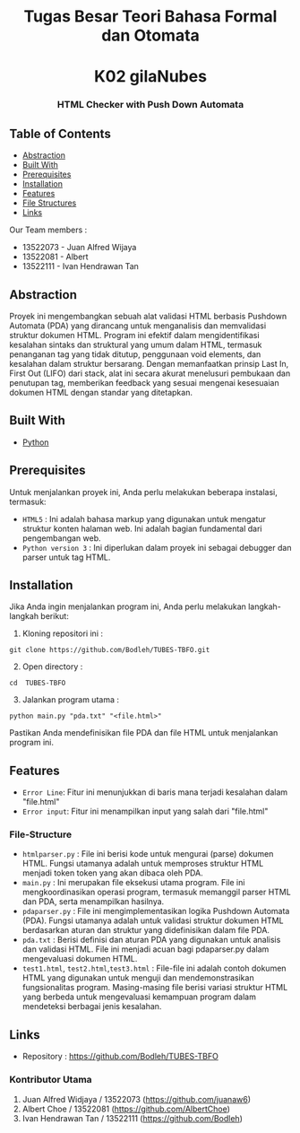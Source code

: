 <h1 align="center">Tugas Besar Teori Bahasa Formal dan Otomata</h1>
<h1 align="center">K02 gilaNubes</h3>
<h3 align="center">HTML Checker with Push Down Automata</p>

## Table of Contents

- [Abstraction](#abstraction)
- [Built With](#built-with)
- [Prerequisites](#prerequisites)
- [Installation](#installation)
- [Features](#features)
- [File Structures ](#File-Structure)
- [Links](#links)



Our Team members :
- 13522073 - Juan Alfred Wijaya
- 13522081 - Albert
- 13522111 - Ivan Hendrawan Tan


## Abstraction

Proyek ini mengembangkan sebuah alat validasi HTML berbasis Pushdown Automata (PDA) yang dirancang untuk menganalisis dan memvalidasi struktur dokumen HTML. Program ini efektif dalam mengidentifikasi kesalahan sintaks dan struktural yang umum dalam HTML, termasuk penanganan tag yang tidak ditutup, penggunaan void elements, dan kesalahan dalam struktur bersarang. Dengan memanfaatkan prinsip Last In, First Out (LIFO) dari stack, alat ini secara akurat menelusuri pembukaan dan penutupan tag, memberikan feedback yang sesuai mengenai kesesuaian dokumen HTML dengan standar yang ditetapkan. 


## Built With

- [Python](https://www.python.org/)

## Prerequisites

Untuk menjalankan proyek ini, Anda perlu melakukan beberapa instalasi, termasuk:
- `HTML5` : Ini adalah bahasa markup yang digunakan untuk mengatur struktur konten halaman web. Ini adalah bagian fundamental dari pengembangan web.
- `Python version 3` : Ini diperlukan dalam proyek ini sebagai debugger dan parser untuk tag HTML.

## Installation

Jika Anda ingin menjalankan program ini, Anda perlu melakukan langkah-langkah berikut:

1. Kloning repositori ini :
```shell
git clone https://github.com/Bodleh/TUBES-TBFO.git
```

2. Open directory :
```shell
cd  TUBES-TBFO
```

3. Jalankan program utama :
```shell
python main.py "pda.txt" "<file.html>"
```

Pastikan Anda mendefinisikan file PDA dan file HTML untuk menjalankan program ini.


## Features
- `Error Line`: Fitur ini menunjukkan di baris mana terjadi kesalahan dalam "file.html"
- `Error input`: Fitur ini menampilkan input yang salah dari "file.html"

### File-Structure

- `htmlparser.py` : File ini berisi kode untuk mengurai (parse) dokumen HTML. Fungsi utamanya adalah untuk memproses  struktur HTML menjadi token token yang akan dibaca oleh PDA.
- `main.py` :  Ini merupakan file eksekusi utama program. File ini mengkoordinasikan operasi program, termasuk memanggil parser HTML dan PDA, serta menampilkan hasilnya.
- `pdaparser.py` : File ini mengimplementasikan logika Pushdown Automata (PDA). Fungsi utamanya adalah untuk validasi struktur dokumen HTML berdasarkan aturan dan struktur yang didefinisikan dalam file PDA.
- `pda.txt` : Berisi definisi dan aturan PDA yang digunakan untuk analisis dan validasi HTML. File ini menjadi acuan bagi pdaparser.py dalam mengevaluasi dokumen HTML.
- `test1.html`, `test2.html`,`test3.html` : File-file ini adalah contoh dokumen HTML yang digunakan untuk menguji dan mendemonstrasikan fungsionalitas program. Masing-masing file berisi variasi struktur HTML yang berbeda untuk mengevaluasi kemampuan program dalam mendeteksi berbagai jenis kesalahan.

## Links
- Repository : https://github.com/Bodleh/TUBES-TBFO


### Kontributor Utama

1. Juan Alfred Widjaya / 13522073 (https://github.com/juanaw6)
2. Albert Choe / 13522081 (https://github.com/AlbertChoe)
3. Ivan Hendrawan Tan / 13522111 (https://github.com/Bodleh)
